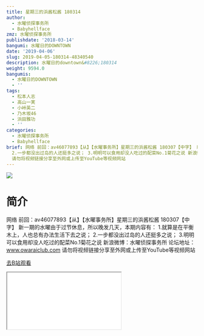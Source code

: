 ```yaml
---
title: 星期三的浜酱松酱 180314
author:
  - 水曜侦探事务所
  - Babyhellface
zmz: 水曜侦探事务所
publishdate: '2018-03-14'
bangumi: 水曜日的DOWNTOWN
date: '2019-04-06'
slug: 2019-04-05-180314-48340540
description: 水曜日的downtown&#8226;180314
weight: 9594.0
bangumis:
  - 水曜日的DOWNTOWN
  - ''
tags:
  - 松本人志
  - 高山一実
  - 小峠英二
  - 乃木坂46
  - 浜田雅功
  - ''
categories:
  - 水曜侦探事务所
  - Babyhellface
brief: 网络 前回：av46077893【从】【水曜事务所】星期三的浜酱松酱 180307【中字】 新一期的水曜由于过节休息，所以晚发几天，本期内容有： 1.就算是在平衡木上，人也总有办法生活下去之说；
  2.一步都没出过岛的人还挺多之说； 3.明明可以食用却没人吃过的配菜No.1菊花之说 新浪微博：水曜侦探事务所 论坛地址：www.owaraiclub.com
  请勿将视频链接分享至外网或上传至YouTube等视频网站
---
```

![](https://raw.githubusercontent.com/tcgriffith/owaraisite/master/static/tmpimg/vQpXzaN.jpg)
# 简介  
网络
前回：av46077893【从】【水曜事务所】星期三的浜酱松酱 180307【中字】
新一期的水曜由于过节休息，所以晚发几天，本期内容有：
1.就算是在平衡木上，人也总有办法生活下去之说；
2.一步都没出过岛的人还挺多之说；
3.明明可以食用却没人吃过的配菜No.1菊花之说
新浪微博：水曜侦探事务所    论坛地址：www.owaraiclub.com
请勿将视频链接分享至外网或上传至YouTube等视频网站  

[去B站观看](https://www.bilibili.com/video/av48340540/)
<div class ="resp-container"><iframe class="testiframe" src="//player.bilibili.com/player.html?aid=48340540"", scrolling="no", allowfullscreen="true" > </iframe></div> 
